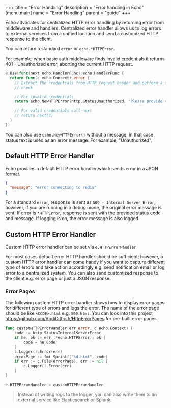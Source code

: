 +++
title = "Error Handling"
description = "Error handling in Echo"
[menu.main]
  name = "Error Handling"
  parent = "guide"
+++

Echo advocates for centralized HTTP error handling by returning error from middleware
and handlers. Centralized error handler allows us to log errors to external services
from a unified location and send a customized HTTP response to the client.

You can return a standard `error` or `echo.*HTTPError`.

For example, when basic auth middleware finds invalid credentials it returns
401 - Unauthorized error, aborting the current HTTP request.

```go
e.Use(func(next echo.HandlerFunc) echo.HandlerFunc {
  return func(c echo.Context) error {
    // Extract the credentials from HTTP request header and perform a security
    // check

    // For invalid credentials
    return echo.NewHTTPError(http.StatusUnauthorized, "Please provide valid credentials")

    // For valid credentials call next
    // return next(c)
  }
})
```

You can also use `echo.NewHTTPError()` without a message, in that case status text is used
as an error message. For example, "Unauthorized".

## Default HTTP Error Handler

Echo provides a default HTTP error handler which sends error in a JSON format.

```json
{
  "message": "error connecting to redis"
}
```

For a standard `error`, response is sent as `500 - Internal Server Error`; however,
if you are running in a debug mode, the original error message is sent. If error
is `*HTTPError`, response is sent with the provided status code and message.
If logging is on, the error message is also logged.

## Custom HTTP Error Handler

Custom HTTP error handler can be set via `e.HTTPErrorHandler`

For most cases default error HTTP handler should be sufficient; however, a custom HTTP
error handler can come handy if you want to capture different type of errors and
take action accordingly e.g. send notification email or log error to a centralized
system. You can also send customized response to the client e.g. error page or
just a JSON response.

### Error Pages

The following custom HTTP error handler shows how to display error pages for different
type of errors and logs the error. The name of the error page should be like `<CODE>.html` e.g. `500.html`. You can look into this project
https://github.com/AndiDittrich/HttpErrorPages for pre-built error pages.

```go
func customHTTPErrorHandler(err error, c echo.Context) {
	code := http.StatusInternalServerError
	if he, ok := err.(*echo.HTTPError); ok {
		code = he.Code
	}
	c.Logger().Error(err)
	errorPage := fmt.Sprintf("%d.html", code)
	if err := c.File(errorPage); err != nil {
		c.Logger().Error(err)
	}
}

e.HTTPErrorHandler = customHTTPErrorHandler
```

> Instead of writing logs to the logger, you can also write them to an external service like Elasticsearch or Splunk.
